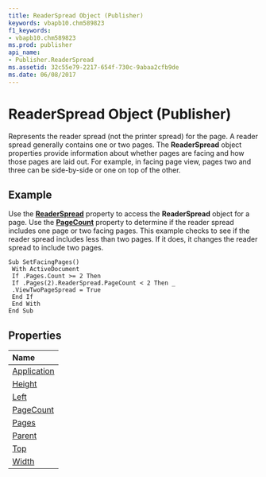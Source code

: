 ```yaml
---
title: ReaderSpread Object (Publisher)
keywords: vbapb10.chm589823
f1_keywords:
- vbapb10.chm589823
ms.prod: publisher
api_name:
- Publisher.ReaderSpread
ms.assetid: 32c55e79-2217-654f-730c-9abaa2cfb9de
ms.date: 06/08/2017
---
```



# ReaderSpread Object (Publisher)

Represents the reader spread (not the printer spread) for the page. A reader spread generally contains one or two pages. The  **ReaderSpread** object properties provide information about whether pages are facing and how those pages are laid out. For example, in facing page view, pages two and three can be side-by-side or one on top of the other.
 


## Example

Use the  **[ReaderSpread](page-readerspread-property-publisher.md)** property to access the **ReaderSpread** object for a page. Use the **[PageCount](readerspread-pagecount-property-publisher.md)** property to determine if the reader spread includes one page or two facing pages. This example checks to see if the reader spread includes less than two pages. If it does, it changes the reader spread to include two pages.
 

 

```
Sub SetFacingPages() 
 With ActiveDocument 
 If .Pages.Count >= 2 Then 
 If .Pages(2).ReaderSpread.PageCount < 2 Then _ 
 .ViewTwoPageSpread = True 
 End If 
 End With 
End Sub
```


## Properties



|**Name**|
|:-----|
|[Application](readerspread-application-property-publisher.md)|
|[Height](readerspread-height-property-publisher.md)|
|[Left](readerspread-left-property-publisher.md)|
|[PageCount](readerspread-pagecount-property-publisher.md)|
|[Pages](readerspread-pages-property-publisher.md)|
|[Parent](readerspread-parent-property-publisher.md)|
|[Top](readerspread-top-property-publisher.md)|
|[Width](readerspread-width-property-publisher.md)|

